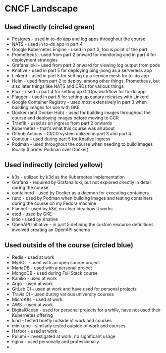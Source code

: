 # CNCF Landscape

## Used directly (circled green)

- Postgres - used in to-do app and log apps throughout the course
- NATS - used in to-do app in part 4
- Google Kubernetes Engine - used in part 3, focus point of the part
- Prometheus - used from part 2 onward for monitoring and in part 4 for deployment strategies
- Grafana loki - used from part 2 onward for viewing log output from pods
- Knative - used in part 5 for deploying ping-pong as a serverless app
- Linkerd - used in part 5 for setting up a service mesh for to-do app
- Helm - used from part 2 to deploy, among other things, Prometheus, but also later things like NATS and CRDs for various things
- Flux - used in part 4 for setting up GitOps workflow for to-do app
- Flagger - used in part 5 for setting up canary releases with Linkerd
- Google Container Registry - used most extensively in part 3 when building images for use with GKE
- Docker (and Docker Hub) - used for building images throughout the course and deploying images before moving to GCR
- Traefik - used as an ingress from part 2 onwards
- Kubernetes - that's what this course was all about
- Github Actions - CI/CD system utilized in part 3 and part 4
- Contour - used during part 5 for Knative ingress
- Podman - used throughout the course when needing to build images locally (I prefer Podman over Docker)

## Used indirectly (circled yellow)

- k3s - utilized by k3d as the Kubernetes implementation
- Grafana - required by Grafana loki, but not explored directly in detail during the course
- containerd - used by Docker as a daemon for executing containers
- runc - used by Podman when building images and testing containers during the course on my Fedora machine
- Flannel - used by k3d, no clear idea how it works
- etcd - used by GKE
- Istio - used by Knative
- OpenAPI Initiative - in part 5 defining the custom resource definitions involved creating an OpenAPI schema 

## Used outside of the course (circled blue)

- Redis - used at work
- MySQL - used with an open source project
- MariaDB - used with a personal project
- MongoDB - used during Full Stack course
- Kaniko - used at work
- Argo - used at work
- GitLab CI - used at work and have used for personal projects
- Travis CI - used during various university courses
- MicroK8s - used at work
- AWS - used at work
- DigitalOcean - used for personal projects for a while, have not used their Kubernetes offering
- kind - tested briefly outside of work and courses
- minikube - similarly tested outside of work and courses
- Harbor - used at work
- Pulumi - investigated at work, no significant usage
- nginx - used personally and professionally
- 
